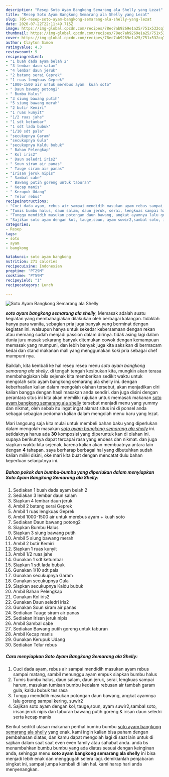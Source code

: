 ```yaml
---
description: "Resep Soto Ayam Bangkong Semarang ala Shelly yang Lezat"
title: "Resep Soto Ayam Bangkong Semarang ala Shelly yang Lezat"
slug: 705-resep-soto-ayam-bangkong-semarang-ala-shelly-yang-lezat
date: 2020-07-22T22:11:49.715Z
image: https://img-global.cpcdn.com/recipes/78ec7ab9269e1a25/751x532cq70/soto-ayam-bangkong-semarang-ala-shelly-foto-resep-utama.jpg
thumbnail: https://img-global.cpcdn.com/recipes/78ec7ab9269e1a25/751x532cq70/soto-ayam-bangkong-semarang-ala-shelly-foto-resep-utama.jpg
cover: https://img-global.cpcdn.com/recipes/78ec7ab9269e1a25/751x532cq70/soto-ayam-bangkong-semarang-ala-shelly-foto-resep-utama.jpg
author: Clayton Simon
ratingvalue: 4.3
reviewcount: 9
recipeingredient:
- "1 buah dada ayam belah 2"
- "3 lembar daun salam"
- "4 lembar daun jeruk"
- "2 batang serai Geprek"
- "1 ruas lengkuas Geprek"
- "1000-1500 air untuk merebus ayam  kuah soto"
- " Daun bawang potong2"
- " Bumbu Halus"
- "3 siung bawang putih"
- "5 siung bawang merah"
- "2 butir Kemiri"
- "1 ruas kunyit"
- "1/2 ruas jahe"
- "1 sdt ketumbar"
- "1 sdt lada bubuk"
- "1/10 sdt pala"
- "secukupnya Garam"
- "secukupnya Gula"
- "secukupnya Kaldu bubuk"
- " Bahan Pelengkap"
- " Kol iris2"
- " Daun seledri iris2"
- " Soun siram air panas"
- " Tauge siram air panas"
- "Irisan jeruk nipis"
- " Sambal cabe"
- " Bawang putih goreng untuk taburan"
- " Kecap manis"
- " Kerupuk Udang"
- " Telur rebus"
recipeinstructions:
- "Cuci dada ayam, rebus air sampai mendidih masukan ayam rebus sampai matang, sambil menunggu ayam empuk siapkan bumbu halus"
- "Tumis bumbu halus, daun salam, daun jeruk, serai, lengkuas sampai harum, masukan tumisan bumbu kedalam rebusan air tambah garam gula, kaldu bubuk tes rasa"
- "Tunggu mendidih masukan potongan daun bawang, angkat ayamnya lalu goreng sampai kering, suwir2"
- "Sajikan soto ayam dengan kol, tauge,soun, ayam suwir2,sambal soto, irisan jeruk nipis dan taburan bawang putih goreng &amp; irisan daun seledri serta kecap manis"
categories:
- Resep
tags:
- soto
- ayam
- bangkong

katakunci: soto ayam bangkong 
nutrition: 271 calories
recipecuisine: Indonesian
preptime: "PT29M"
cooktime: "PT59M"
recipeyield: "1"
recipecategory: Lunch

---
```



![Soto Ayam Bangkong Semarang ala Shelly](https://img-global.cpcdn.com/recipes/78ec7ab9269e1a25/751x532cq70/soto-ayam-bangkong-semarang-ala-shelly-foto-resep-utama.jpg)

<b><i>soto ayam bangkong semarang ala shelly</i></b>, Memasak adalah suatu kegiatan yang membahagiakan dilakukan oleh berbagai kalangan. tidaklah hanya para wanita, sebagian pria juga banyak yang berminat dengan kegiatan ini. walaupun hanya untuk sekedar kebersamaan dengan rekan atau memang sudah menjadi passion dalam dirinya. tidak asing lagi dalam dunia juru masak sekarang banyak ditemukan cowok dengan kemampuan memasak yang mumpuni, dan lebih banyak juga kita saksikan di bermacam kedai dan stand makanan mall yang menggunakan koki pria sebagai chef mumpuni nya.



Baiklah, kita kembali ke hal resep resep menu <i>soto ayam bangkong semarang ala shelly</i>. di tengah tengah kesibukan kita, mungkin akan terasa membahagiakan bila sejenak kita memberikan sedikit waktu untuk mengolah soto ayam bangkong semarang ala shelly ini. dengan keberhasilan kalian dalam mengolah olahan tersebut, akan menjadikan diri kalian bangga dengan hasil masakan anda sendiri. dan juga disini dengan perantara situs ini kita akan memiliki rujukan untuk memasak makanan <u>soto ayam bangkong semarang ala shelly</u> tersebut menjadi menu yang yummy dan nikmat, oleh sebab itu ingat ingat alamat situs ini di ponsel anda sebagai sebagian pedoman kalian dalam mengolah menu baru yang lezat.


Mari langsung saja kita mulai untuk membeli bahan baku yang diperlukan dalam mengolah masakan <u><i>soto ayam bangkong semarang ala shelly</i></u> ini. setidaknya harus ada <b>30</b> komposisi yang diperuntuk kan di olahan ini. supaya berikutnya dapat tercapai rasa yang endess dan nikmat. dan juga siapkan waktu kita sejenak, karena kalian akan membuatnya antara lain dengan <b>4</b> tahapan. saya berharap berbagai hal yang dibutuhkan sudah kalian miliki disini, oke mari kita buat dengan mencatat dulu bahan keperluan selanjutnya ini.

<!--inarticleads1-->

##### Bahan pokok dan bumbu-bumbu yang diperlukan dalam menyiapkan Soto Ayam Bangkong Semarang ala Shelly:

1. Sediakan 1 buah dada ayam belah 2
1. Sediakan 3 lembar daun salam
1. Siapkan 4 lembar daun jeruk
1. Ambil 2 batang serai Geprek
1. Ambil 1 ruas lengkuas Geprek
1. Ambil 1000-1500 air untuk merebus ayam + kuah soto
1. Sediakan  Daun bawang potong2
1. Siapkan  Bumbu Halus
1. Siapkan 3 siung bawang putih
1. Ambil 5 siung bawang merah
1. Ambil 2 butir Kemiri
1. Siapkan 1 ruas kunyit
1. Ambil 1/2 ruas jahe
1. Gunakan 1 sdt ketumbar
1. Siapkan 1 sdt lada bubuk
1. Gunakan 1/10 sdt pala
1. Gunakan secukupnya Garam
1. Gunakan secukupnya Gula
1. Siapkan secukupnya Kaldu bubuk
1. Ambil  Bahan Pelengkap
1. Gunakan  Kol iris2
1. Gunakan  Daun seledri iris2
1. Gunakan  Soun siram air panas
1. Sediakan  Tauge siram air panas
1. Sediakan Irisan jeruk nipis
1. Ambil  Sambal cabe
1. Sediakan  Bawang putih goreng untuk taburan
1. Ambil  Kecap manis
1. Gunakan  Kerupuk Udang
1. Sediakan  Telur rebus




<!--inarticleads2-->

##### Cara menyiapkan Soto Ayam Bangkong Semarang ala Shelly:

1. Cuci dada ayam, rebus air sampai mendidih masukan ayam rebus sampai matang, sambil menunggu ayam empuk siapkan bumbu halus
1. Tumis bumbu halus, daun salam, daun jeruk, serai, lengkuas sampai harum, masukan tumisan bumbu kedalam rebusan air tambah garam gula, kaldu bubuk tes rasa
1. Tunggu mendidih masukan potongan daun bawang, angkat ayamnya lalu goreng sampai kering, suwir2
1. Sajikan soto ayam dengan kol, tauge,soun, ayam suwir2,sambal soto, irisan jeruk nipis dan taburan bawang putih goreng &amp; irisan daun seledri serta kecap manis




Berikut sedikit ulasan makanan perihal bumbu bumbu <u>soto ayam bangkong semarang ala shelly</u> yang enak. kami ingin kalian bisa paham dengan pembahasan diatas, dan kamu dapat mengolah lagi di saat lain untuk di sajikan dalam saat saat even even family atau sahabat anda. anda bs menambahkan bumbu bumbu yang ada diatas sesuai dengan keinginan anda, sehingga menu <b>soto ayam bangkong semarang ala shelly</b> ini bisa menjadi lebih enak dan menggugah selera lagi. demikianlah penjabaran singkat ini, sampai jumpa kembali di lain hal. kami harap hari anda menyenangkan.

